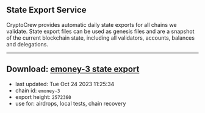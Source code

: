 ## State Export Service
CryptoCrew provides automatic daily state exports for all chains we validate. State export files can be used as genesis files and are a snapshot of the current blockchain state, including all validators, accounts, balances and delegations.

---
**Download: [emoney-3 state export](https://dl.ccvalidators.com/SERVICE/emoney/emoney-3_export_2572360.json)**
---

- last updated: Tue Oct 24 2023 11:25:34
- chain id: `emoney-3`
- export height: `2572360`
- use for: airdrops, local tests, chain recovery
